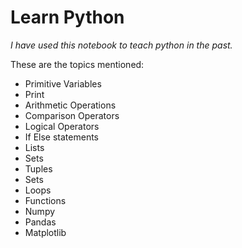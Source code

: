 # Learn Python

*I have used this notebook to teach python in the past.*

These are the topics mentioned:
* Primitive Variables
* Print
* Arithmetic Operations
* Comparison Operators
* Logical Operators
* If Else statements
* Lists
* Sets
* Tuples
* Sets
* Loops
* Functions
* Numpy
* Pandas
* Matplotlib
